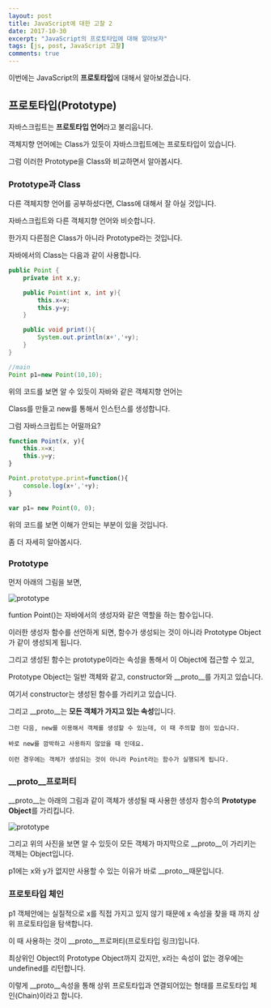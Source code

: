 ```yaml
---
layout: post
title: JavaScript에 대한 고찰 2
date: 2017-10-30
excerpt: "JavaScript의 프로토타입에 대해 알아보자"
tags: [js, post, JavaScript 고찰]
comments: true
---
```


이번에는 JavaScript의 **프로토타입**에 대해서 알아보겠습니다.

## 프로토타입(Prototype)

자바스크립트는 **프로토타입 언어**라고 불리웁니다.

객체지향 언어에는 Class가 있듯이 자바스크립트에는 프로토타입이 있습니다.

그럼 이러한 Prototype을 Class와 비교하면서 알아봅시다.

### Prototype과 Class

다른 객체지향 언어를 공부하셨다면, Class에 대해서 잘 아실 것입니다.

자바스크립트와 다른 객체지향 언어와 비슷합니다.

한가지 다른점은 Class가 아니라 Prototype라는 것입니다.

자바에서의 Class는 다음과 같이 사용합니다.

```Java
public Point {
    private int x,y;

    public Point(int x, int y){
        this.x=x;
        this.y=y;
    }

    public void print(){
        System.out.println(x+','+y);
    }
}

//main
Point p1=new Point(10,10);
```

위의 코드를 보면 알 수 있듯이 자바와 같은 객체지향 언어는 

Class를 만들고 new를 통해서 인스턴스를 생성합니다.

그럼 자바스크립트는 어떨까요?

```js
function Point(x, y){
    this.x=x;
    this.y=y;
}

Point.prototype.print=function(){
    console.log(x+','+y);
}

var p1= new Point(0, 0);
```

위의 코드를 보면 이해가 안되는 부분이 있을 것입니다.

좀 더 자세히 알아봅시다.

### Prototype

먼저 아래의 그림을 보면,

![prototype](../img/prototype02.png)

funtion Point()는 자바에서의 생성자와 같은 역할을 하는 함수입니다.

이러한 생성자 함수를 선언하게 되면, 함수가 생성되는 것이 아니라 Prototype Object가 같이 생성되게 됩니다.

그리고 생성된 함수는 prototype이라는 속성을 통해서 이 Object에 접근할 수 있고, 

Prototype Object는 일반 객체와 같고, constructor와 __proto__를 가지고 있습니다.

여기서 constructor는 생성된 함수를 가리키고 있습니다.

그리고 __proto__는 **모든 객체가 가지고 있는 속성**입니다.

```
그런 다음, new를 이용해서 객체를 생성할 수 있는데, 이 때 주의할 점이 있습니다.

바로 new를 깜박하고 사용하지 않았을 때 인데요.

이런 경우에는 객체가 생성되는 것이 아니라 Point라는 함수가 실행되게 됩니다.
```

### __proto__프로퍼티

__proto__는 아래의 그림과 같이 객체가 생성될 때 사용한 생성자 함수의 **Prototype Object**를 가리킵니다.

![prototype](../img/prototype01.png)

그리고 위의 사진을 보면 알 수 있듯이 모든 객체가 마지막으로  __proto__이 가리키는 객체는 Object입니다.

p1에는 x와 y가 없지만 사용할 수 있는 이유가 바로 __proto__때문입니다.

### 프로토타입 체인

p1 객체안에는 실질적으로 x를 직접 가지고 있지 않기 때문에 x 속성을 찾을 때 까지 상위 프로토타입을 탐색합니다.

 이 때 사용하는 것이 __proto__프로퍼티(프로토타입 링크)입니다.

최상위인 Object의 Prototype Object까지 갔지만, x라는 속성이 없는 경우에는 undefined를 리턴합니다. 

이렇게 __proto__속성을 통해 상위 프로토타입과 연결되어있는 형태를 프로토타입 체인(Chain)이라고 합니다.